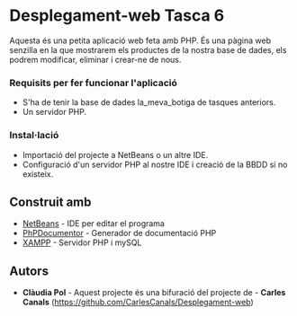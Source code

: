 # Desplegament-web Tasca 6
Aquesta és una petita aplicació web feta amb PHP. És una pàgina web senzilla en la que mostrarem els productes de la nostra base de dades, els podrem modificar, eliminar i crear-ne de nous.

### Requisits per fer funcionar l'aplicació

- S'ha de tenir la base de dades la_meva_botiga de tasques anteriors.
- Un servidor PHP.

### Instal·lació

- Importació del projecte a NetBeans o un altre IDE.
- Configuració d'un servidor PHP al nostre IDE i creació de la BBDD si no existeix.


## Construit amb

* [NetBeans](https://netbeans.apache.org/front/main/index.html) - IDE per editar el programa
* [PhPDocumentor](https://phpdoc.org/) - Generador de documentació PHP
* [XAMPP](https://www.apachefriends.org/download.html) - Servidor PHP i mySQL

## Autors

* **Clàudia Pol** - Aquest projecte és una bifuració del projecte de - **Carles Canals** (https://github.com/CarlesCanals/Desplegament-web)
